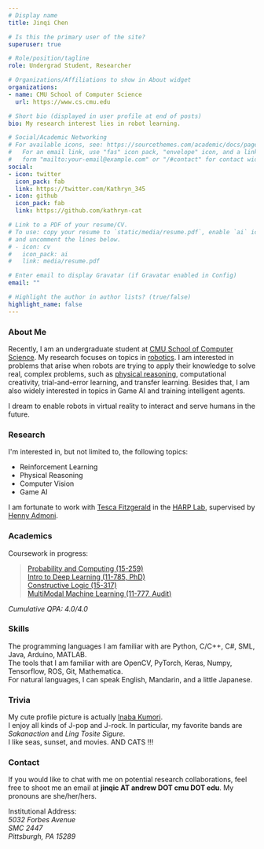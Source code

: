 ```yaml
---
# Display name
title: Jinqi Chen

# Is this the primary user of the site?
superuser: true

# Role/position/tagline
role: Undergrad Student, Researcher

# Organizations/Affiliations to show in About widget
organizations:
- name: CMU School of Computer Science
  url: https://www.cs.cmu.edu

# Short bio (displayed in user profile at end of posts)
bio: My research interest lies in robot learning. 

# Social/Academic Networking
# For available icons, see: https://sourcethemes.com/academic/docs/page-builder/#icons
#   For an email link, use "fas" icon pack, "envelope" icon, and a link in the
#   form "mailto:your-email@example.com" or "/#contact" for contact widget.
social:
- icon: twitter
  icon_pack: fab
  link: https://twitter.com/Kathryn_345
- icon: github
  icon_pack: fab
  link: https://github.com/kathryn-cat

# Link to a PDF of your resume/CV.
# To use: copy your resume to `static/media/resume.pdf`, enable `ai` icons in `params.toml`, 
# and uncomment the lines below.
# - icon: cv
#   icon_pack: ai
#   link: media/resume.pdf

# Enter email to display Gravatar (if Gravatar enabled in Config)
email: ""

# Highlight the author in author lists? (true/false)
highlight_name: false
---
```


### About Me 

Recently, I am an undergraduate student at [CMU School of Computer Science](https://www.cs.cmu.edu). My research focuses on topics in [robotics](https://www.ri.cmu.edu). I am interested in problems that arise when robots are trying to apply their knowledge to solve real, complex problems, such as [physical reasoning](https://phyre.ai), computational creativity, trial-and-error learning, and transfer learning. Besides that, I am also widely interested in topics in Game AI and training intelligent agents.

I dream to enable robots in virtual reality to interact and serve humans in the future. 

### Research 

I'm interested in, but not limited to, the following topics: 
- Reinforcement Learning
- Physical Reasoning 
- Computer Vision 
- Game AI 

I am fortunate to work with [Tesca Fitzgerald](https://www.tescafitzgerald.com) in the [HARP Lab](http://harp.ri.cmu.edu), supervised by [Henny Admoni](http://hennyadmoni.com). 

### Academics 

Coursework in progress: 
> [Probability and Computing (15-259)](https://www.cs.cmu.edu/~harchol/PnC/class.html) \
> [Intro to Deep Learning (11-785, PhD)](https://deeplearning.cs.cmu.edu/S21/index.html) \
> [Constructive Logic (15-317)](http://symbolaris.com/course/constlog.html) \
> [MultiModal Machine Learning (11-777, Audit)](https://cmu-multicomp-lab.github.io/mmml-course/fall2020/) 

_Cumulative QPA: 4.0/4.0_

### Skills 
The programming languages I am familiar with are Python, C/C++, C#, SML, Java, Arduino, MATLAB. \
The tools that I am familiar with are OpenCV, PyTorch, Keras, Numpy, Tensorflow, ROS, Git, Mathematica. \
For natural languages, I can speak English, Mandarin, and a little Japanese. 

### Trivia
My cute profile picture is actually [Inaba Kumori](https://www.youtube.com/channel/UCNElM45JypxqAR73RoUQ10g). \
I enjoy all kinds of J-pop and J-rock. In particular, my favorite bands are _Sakanaction_ and _Ling Tosite Sigure_. \
I like seas, sunset, and movies. AND CATS !!!

### Contact 
If you would like to chat with me on potential research collaborations, feel free to shoot me an email at **jinqic AT andrew DOT cmu DOT edu**. My pronouns are she/her/hers. 

Institutional Address:  \
_5032 Forbes Avenue_ \
_SMC 2447_ \
_Pittsburgh, PA 15289_
